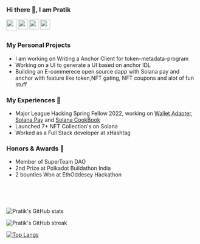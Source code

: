 ### Hi there 👋, I am Pratik

<a href="https://www.linkedin.com/in/pratik-saria-b58601197/" target="_blank">
  <img  align="left" width="28px" src="https://cdn.pixabay.com/photo/2017/08/22/11/56/linked-in-2668700_1280.png" />
</a>

<a href="mailto:sariapratik@gmail.com">
  <img align="left" width="26px" src="https://logodownload.org/wp-content/uploads/2018/03/gmail-logo-16.png" />
</a>

<a href="https://twitter.com/PratikSaria">
  <img align="left" width="26px" src="https://logodownload.org/wp-content/uploads/2014/09/twitter-logo-1.png" />
</a>
<a href="https://calendly.com/pratiksaria/chat">
  <img align="left" width="26px"  src="https://iconape.com/wp-content/files/hh/369342/svg/calendar-3-logo-icon-png-svg.png" />
</a>

 <br />
 <br />

### My Personal Projects

- I am working on Writing a Anchor Client for token-metadata-program
- Working on a UI to generate a UI based on anchor IDL
- Building an E-commerece open source dapp with Solana pay and anchor with feature like token,NFT gating, NFT coupons and alot of fun stuff 




### My Experiences 🙌

 - Major League Hacking Spring Fellow 2022, working on [Wallet Adapter](https://github.com/solana-labs/wallet-adapter/), [Solana Pay](https://github.com/solana-labs/solana-pay) and [Solana CookBook](https://github.com/solana-developers/solana-cookbook)
 - Launched 7+ NFT Collection's on Solana
 - Worked as a Full Stack developer at xHashtag




### Honors & Awards 🏅

 - Member of SuperTeam DAO
 - 2nd Prize at Polkadot Buildathon India
 - 2 bounties Won at EthOddesey Hackathon

 

 <br />
 <br />
 <br />


![Pratik's GitHub stats](https://github-readme-stats.vercel.app/api?username=0xPratik&show_icons=true&theme=radical)

![Pratik's GitHub streak](https://github-readme-streak-stats.herokuapp.com/?user=0xPratik&theme=blue-green)

[![Top Langs](https://github-readme-stats.vercel.app/api/top-langs/?username=0xPratik&layout=compact&theme=blue-green
)](https://github.com/anuraghazra/github-readme-stats)




